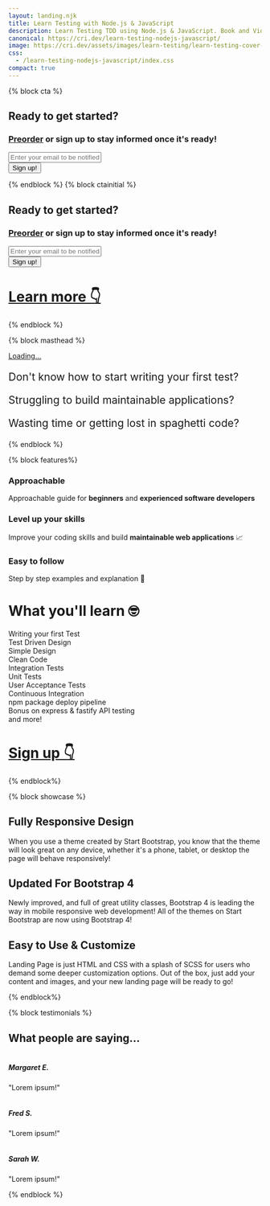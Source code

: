 ```yaml
---
layout: landing.njk
title: Learn Testing with Node.js & JavaScript
description: Learn Testing TDD using Node.js & JavaScript. Book and Video Course about unit/ integration/user acceptance tests in Node.js. Continuous Integration and Deployment with practical examples
canonical: https://cri.dev/learn-testing-nodejs-javascript/
image: https://cri.dev/assets/images/learn-testing/learn-testing-cover-share.png
css:
  - /learn-testing-nodejs-javascript/index.css
compact: true
---
```


{% block cta %}
<div class="col-xl-9 mx-auto" id="cta">
  <h2 class="no-anchor mb-4">Ready to get started?</h2>
  <h3 class="no-anchor">
    <script src="https://gumroad.com/js/gumroad.js"></script>
    <a class="gumroad-button" href="https://gum.co/RJkra" target="_blank">Preorder</a>
   or sign up to stay informed once it's ready!</h3>
</div>
<div class="col-md-10 col-lg-8 col-xl-7 mx-auto">
  <form
    action="https://buttondown.email/api/emails/embed-subscribe/christianfei"
    method="post"
    class="embeddable-buttondown-form"
  >
    <div class="form-row">
      <div class="col-12 col-md-9 mb-2 mb-md-0">
        <input type="email" name="email" id="bd-email" class="form-control form-control-lg" placeholder="Enter your email to be notified 🚀">
      </div>
      <div class="col-12 col-md-3">
        <input type="hidden" value="1" name="embed"></input>
        <input type="submit" value="Sign up!" class="btn btn-block btn-lg btn-primary"></input>
        <input type="hidden" name="tag" value="testing"></input>
      </div>
    </div>
  </form>
</div>
{% endblock %}
{% block ctainitial %}
<div class="col-xl-9 mx-auto" id="cta">
  <h2 class="no-anchor mb-4">Ready to get started?</h2>
  <h3 class="no-anchor">
    <script src="https://gumroad.com/js/gumroad.js"></script>
    <a class="gumroad-button" href="https://gum.co/RJkra" target="_blank">Preorder</a>
   or sign up to stay informed once it's ready!</h3>
</div>
<div class="col-md-10 col-lg-8 col-xl-7 mx-auto">
  <form
    action="https://buttondown.email/api/emails/embed-subscribe/christianfei"
    method="post"
    class="embeddable-buttondown-form"
  >
    <div class="form-row">
      <div class="col-12 col-md-9 mb-2 mb-md-0">
        <input type="email" name="email" id="bd-email" class="form-control form-control-lg" placeholder="Enter your email to be notified 🚀">
      </div>
      <div class="col-12 col-md-3">
        <input type="hidden" value="1" name="embed"></input>
        <input type="submit" value="Sign up!" class="btn btn-block btn-lg btn-primary"></input>
        <input type="hidden" name="tag" value="testing"></input>
      </div>
    </div>
  </form>
  <div class="col-md-10 col-lg-8 col-xl-7 mx-auto">
    <h1 class="display-4 no-anchor"><a href="#features">Learn more&nbsp;👇</a></h1>
  </div>

</div>
{% endblock %}

{% block masthead %}
<div class="row masthead-bg">
  <div class="col-md-10 col-lg-8 col-xl-7 mx-auto mb-5">
    <script src="https://gumroad.com/js/gumroad-embed.js"></script>
    <div class="gumroad-product-embed" data-gumroad-product-id="RJkra" data-outbound-embed="true"><a href="https://gumroad.com/l/RJkra">Loading...</a></div>
  </div>
  <div class="col-md-10 col-lg-8 col-xl-7 mx-auto mb-5">
    <p style="font-size: 1.5em;">
      Don't know how to start writing your first test?
    </p>
    <p style="font-size: 1.5em;">
      Struggling to build maintainable applications?
    </p>
    <p style="font-size: 1.5em;">
      Wasting time or getting lost in spaghetti code?
    </p>
  </div>
</div>
{% endblock %}

{% block features%}
<div class="row" id="features">
  <div class="col-lg-4">
    <div class="features-icons-item mx-auto mb-5 mb-lg-0 mb-lg-3">
      <div class="features-icons-icon d-flex">
        <i class="icon-screen-desktop m-auto text-primary"></i>
      </div>
      <h3 class="no-anchor">Approachable</h3>
      <p class="lead mb-0">Approachable guide for <b>beginners</b> and <b>experienced software developers</b></p>
    </div>
  </div>
  <div class="col-lg-4">
    <div class="features-icons-item mx-auto mb-5 mb-lg-0 mb-lg-3">
      <div class="features-icons-icon d-flex">
        <i class="icon-layers m-auto text-primary"></i>
      </div>
      <h3 class="no-anchor">Level up your skills</h3>
      <p class="lead mb-0">Improve</b> your coding skills and build <b>maintainable web applications</b> 📈</p>
    </div>
  </div>
  <div class="col-lg-4">
    <div class="features-icons-item mx-auto mb-0 mb-lg-3">
      <div class="features-icons-icon d-flex">
        <i class="icon-check m-auto text-primary"></i>
      </div>
      <h3 class="no-anchor">Easy to follow</h3>
      <p class="lead mb-0">Step by step examples and explanation&nbsp;🐶</p>
    </div>
  </div>
</div>
<div id="benefits">
  <h1 class="no-anchor mt-5 mb-5">What you'll learn&nbsp;🤓</h1>
  <div class="row">
    <div class="col-md-3 p-5 learn">Writing your first Test</div>
    <div class="col-md-3 p-5 learn">Test Driven Design</div>
    <div class="col-md-3 p-5 learn">Simple Design</div>
    <div class="col-md-3 p-5 learn">Clean Code</div>
    <div class="col-md-3 p-5 learn">Integration Tests</div>
    <div class="col-md-3 p-5 learn">Unit Tests</div>
    <div class="col-md-3 p-5 learn">User Acceptance Tests</div>
    <div class="col-md-3 p-5 learn">Continuous Integration</div>
    <div class="col-md-3 p-5 learn">npm package deploy pipeline</div>
    <div class="col-md-3 p-5 learn">Bonus on express & fastify API testing</div>
    <div class="col-md-3 p-5 learn">and more!</div>
  </div>
  <div class="mx-auto">
    <h1 class="display-4 no-anchor"><a href="#cta">Sign up&nbsp;👇</a></h1>
  </div>
</div>
{% endblock%}

{% block showcase %}
<div class="row no-gutters">
  <div class="col-lg-6 order-lg-2 text-white showcase-img" style="background-image: url('img/bg-showcase-1.jpg');"></div>
  <div class="col-lg-6 order-lg-1 my-auto showcase-text">
    <h2 class="no-anchor">Fully Responsive Design</h2>
    <p class="lead mb-0">When you use a theme created by Start Bootstrap, you know that the theme will look great on any device, whether it's a phone, tablet, or desktop the page will behave responsively!</p>
  </div>
</div>
<div class="row no-gutters">
  <div class="col-lg-6 text-white showcase-img" style="background-image: url('img/bg-showcase-2.jpg');"></div>
  <div class="col-lg-6 my-auto showcase-text">
    <h2 class="no-anchor">Updated For Bootstrap 4</h2>
    <p class="lead mb-0">Newly improved, and full of great utility classes, Bootstrap 4 is leading the way in mobile responsive web development! All of the themes on Start Bootstrap are now using Bootstrap 4!</p>
  </div>
</div>
<div class="row no-gutters">
  <div class="col-lg-6 order-lg-2 text-white showcase-img" style="background-image: url('img/bg-showcase-3.jpg');"></div>
  <div class="col-lg-6 order-lg-1 my-auto showcase-text">
    <h2 class="no-anchor">Easy to Use &amp; Customize</h2>
    <p class="lead mb-0">Landing Page is just HTML and CSS with a splash of SCSS for users who demand some deeper customization options. Out of the box, just add your content and images, and your new landing page will be ready to go!</p>
  </div>
</div>
{% endblock%}

{% block testimonials %}
<h2 class="mb-5">What people are saying...</h2>
<div class="row">
  <div class="col-lg-4">
    <div class="testimonial-item mx-auto mb-5 mb-lg-0">
      <img class="img-fluid rounded-circle mb-3" src="img/testimonials-1.jpg" alt="">
      <h5>Margaret E.</h5>
      <p class="font-weight-light mb-0">"Lorem ipsum!"</p>
    </div>
  </div>
  <div class="col-lg-4">
    <div class="testimonial-item mx-auto mb-5 mb-lg-0">
      <img class="img-fluid rounded-circle mb-3" src="img/testimonials-2.jpg" alt="">
      <h5>Fred S.</h5>
      <p class="font-weight-light mb-0">"Lorem ipsum!"</p>
    </div>
  </div>
  <div class="col-lg-4">
    <div class="testimonial-item mx-auto mb-5 mb-lg-0">
      <img class="img-fluid rounded-circle mb-3" src="img/testimonials-3.jpg" alt="">
      <h5>Sarah W.</h5>
      <p class="font-weight-light mb-0">"Lorem ipsum!"</p>
    </div>
  </div>
</div>
{% endblock %}

